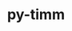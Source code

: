 ---
title: "py-timm"
layout: cache
categories: [package, develop]
meta: {"compilers": ["apple-clang@=16.0.0", "gcc@=13.2.0"], "num_specs": 109, "num_specs_by_stack": {"ml-darwin-aarch64-mps": 14, "ml-linux-aarch64-cpu": 24, "ml-linux-aarch64-cuda": 24, "ml-linux-x86_64-cpu": 23, "ml-linux-x86_64-cuda": 24, "root": 109}, "oss": ["sequoia", "ubuntu24.04"], "platforms": ["darwin", "linux"], "stacks": ["ml-darwin-aarch64-mps", "ml-linux-aarch64-cpu", "ml-linux-aarch64-cuda", "ml-linux-x86_64-cpu", "ml-linux-x86_64-cuda", "root"], "targets": ["aarch64", "x86_64_v3"], "versions": ["1.0.14", "1.0.15"]}
spec_details: [{"compiler": "gcc@=13.2.0", "hash": "27uvlrh5h4i7ntxgna6mvexonasmgb6g", "os": "ubuntu24.04", "platform": "linux", "size": "-", "stacks": ["ml-linux-x86_64-cpu", "root"], "target": "x86_64_v3", "variants": ["build_system=python_pip"], "versions": ["1.0.15"]}, {"compiler": "gcc@=13.2.0", "hash": "2ndvhoinerkpoidqkjojkkmhnyb55yfr", "os": "ubuntu24.04", "platform": "linux", "size": "-", "stacks": ["ml-linux-aarch64-cpu", "root"], "target": "aarch64", "variants": ["build_system=python_pip"], "versions": ["1.0.15"]}, {"compiler": "apple-clang@=16.0.0", "hash": "2nh4ev6w625pypfhaprdpbysc25vj74r", "os": "sequoia", "platform": "darwin", "size": "-", "stacks": ["ml-darwin-aarch64-mps", "root"], "target": "aarch64", "variants": ["build_system=python_pip"], "versions": ["1.0.15"]}, {"compiler": "gcc@=13.2.0", "hash": "354pmknjfbfb7h2o6bcftodq2ah7stvj", "os": "ubuntu24.04", "platform": "linux", "size": "-", "stacks": ["ml-linux-aarch64-cuda", "root"], "target": "aarch64", "variants": ["build_system=python_pip"], "versions": ["1.0.15"]}, {"compiler": "gcc@=13.2.0", "hash": "3b5rlg26pfzhp4y67zou52nzyp3thjv7", "os": "ubuntu24.04", "platform": "linux", "size": "-", "stacks": ["ml-linux-aarch64-cpu", "root"], "target": "aarch64", "variants": ["build_system=python_pip"], "versions": ["1.0.15"]}, {"compiler": "gcc@=13.2.0", "hash": "3m6i4eqxpwbbtodjsx3e5lv35xlulrni", "os": "ubuntu24.04", "platform": "linux", "size": "-", "stacks": ["ml-linux-x86_64-cpu", "root"], "target": "x86_64_v3", "variants": ["build_system=python_pip"], "versions": ["1.0.15"]}, {"compiler": "gcc@=13.2.0", "hash": "3nfvxtk37prfhygswy4457nuwlvqhaqq", "os": "ubuntu24.04", "platform": "linux", "size": "-", "stacks": ["ml-linux-aarch64-cpu", "root"], "target": "aarch64", "variants": ["build_system=python_pip"], "versions": ["1.0.15"]}, {"compiler": "gcc@=13.2.0", "hash": "3rysy5722sa7mfe5mi7a2jins6ptndaa", "os": "ubuntu24.04", "platform": "linux", "size": "-", "stacks": ["ml-linux-aarch64-cuda", "root"], "target": "aarch64", "variants": ["build_system=python_pip"], "versions": ["1.0.15"]}, {"compiler": "gcc@=13.2.0", "hash": "435zxzoa33btpniyn2em7duz57acqnsq", "os": "ubuntu24.04", "platform": "linux", "size": "-", "stacks": ["ml-linux-x86_64-cuda", "root"], "target": "x86_64_v3", "variants": ["build_system=python_pip"], "versions": ["1.0.15"]}, {"compiler": "gcc@=13.2.0", "hash": "4doc5u4ny3b72c77cfqxku5hk5u7wver", "os": "ubuntu24.04", "platform": "linux", "size": "-", "stacks": ["ml-linux-x86_64-cuda", "root"], "target": "x86_64_v3", "variants": ["build_system=python_pip"], "versions": ["1.0.15"]}, {"compiler": "gcc@=13.2.0", "hash": "4g3d4x6x63hbggizz46sl3dvrnjavtar", "os": "ubuntu24.04", "platform": "linux", "size": "-", "stacks": ["ml-linux-aarch64-cuda", "root"], "target": "aarch64", "variants": ["build_system=python_pip"], "versions": ["1.0.15"]}, {"compiler": "gcc@=13.2.0", "hash": "4n6kr3kr6lftqecckbnrc3k5hqodr7x5", "os": "ubuntu24.04", "platform": "linux", "size": "-", "stacks": ["ml-linux-x86_64-cpu", "root"], "target": "x86_64_v3", "variants": ["build_system=python_pip"], "versions": ["1.0.15"]}, {"compiler": "gcc@=13.2.0", "hash": "4rbvwsijnenu4sr6nlmmgtzffeb6k52n", "os": "ubuntu24.04", "platform": "linux", "size": "-", "stacks": ["ml-linux-aarch64-cpu", "root"], "target": "aarch64", "variants": ["build_system=python_pip"], "versions": ["1.0.15"]}, {"compiler": "gcc@=13.2.0", "hash": "54ngiudfjtvwmnekupydfhy3cyyzuwsi", "os": "ubuntu24.04", "platform": "linux", "size": "-", "stacks": ["ml-linux-x86_64-cpu", "root"], "target": "x86_64_v3", "variants": ["build_system=python_pip"], "versions": ["1.0.15"]}, {"compiler": "apple-clang@=16.0.0", "hash": "5aq74s7znjnzbqg4mpldcoitksa6ki3q", "os": "sequoia", "platform": "darwin", "size": "-", "stacks": ["ml-darwin-aarch64-mps", "root"], "target": "aarch64", "variants": ["build_system=python_pip"], "versions": ["1.0.15"]}, {"compiler": "gcc@=13.2.0", "hash": "5pnsge534szt2kyd22kkdgbccfss2nmy", "os": "ubuntu24.04", "platform": "linux", "size": "-", "stacks": ["ml-linux-aarch64-cpu", "root"], "target": "aarch64", "variants": ["build_system=python_pip"], "versions": ["1.0.15"]}, {"compiler": "gcc@=13.2.0", "hash": "5xf734pdxqwclqfxtyodhwcrdrezxrti", "os": "ubuntu24.04", "platform": "linux", "size": "-", "stacks": ["ml-linux-x86_64-cuda", "root"], "target": "x86_64_v3", "variants": ["build_system=python_pip"], "versions": ["1.0.14"]}, {"compiler": "gcc@=13.2.0", "hash": "65kylpo3ekbhbhee4jwxue4ft2mnmknr", "os": "ubuntu24.04", "platform": "linux", "size": "-", "stacks": ["ml-linux-aarch64-cpu", "root"], "target": "aarch64", "variants": ["build_system=python_pip"], "versions": ["1.0.15"]}, {"compiler": "gcc@=13.2.0", "hash": "65u2xpju32hmifzivpyvfd7h5zbpeglt", "os": "ubuntu24.04", "platform": "linux", "size": "-", "stacks": ["ml-linux-aarch64-cpu", "root"], "target": "aarch64", "variants": ["build_system=python_pip"], "versions": ["1.0.15"]}, {"compiler": "apple-clang@=16.0.0", "hash": "6q4c2oga6owvuerkp6dsl5unn6krlq64", "os": "sequoia", "platform": "darwin", "size": "-", "stacks": ["ml-darwin-aarch64-mps", "root"], "target": "aarch64", "variants": ["build_system=python_pip"], "versions": ["1.0.15"]}, {"compiler": "gcc@=13.2.0", "hash": "7d4h5ikphpuvg4oilnimszoroht3bheb", "os": "ubuntu24.04", "platform": "linux", "size": "-", "stacks": ["ml-linux-aarch64-cpu", "root"], "target": "aarch64", "variants": ["build_system=python_pip"], "versions": ["1.0.15"]}, {"compiler": "gcc@=13.2.0", "hash": "adzqryteaqydwgrqean2laj5yll2weun", "os": "ubuntu24.04", "platform": "linux", "size": "-", "stacks": ["ml-linux-x86_64-cpu", "root"], "target": "x86_64_v3", "variants": ["build_system=python_pip"], "versions": ["1.0.15"]}, {"compiler": "gcc@=13.2.0", "hash": "amrlngha7izwixpje4wm7krnqsgwpcfx", "os": "ubuntu24.04", "platform": "linux", "size": "-", "stacks": ["ml-linux-aarch64-cuda", "root"], "target": "aarch64", "variants": ["build_system=python_pip"], "versions": ["1.0.15"]}, {"compiler": "gcc@=13.2.0", "hash": "aqvb5h2dcisr4zcvcrn4unkczxupmdy5", "os": "ubuntu24.04", "platform": "linux", "size": "-", "stacks": ["ml-linux-x86_64-cuda", "root"], "target": "x86_64_v3", "variants": ["build_system=python_pip"], "versions": ["1.0.15"]}, {"compiler": "gcc@=13.2.0", "hash": "auoacif7pm55erzxe4l3ulw76rydxiis", "os": "ubuntu24.04", "platform": "linux", "size": "-", "stacks": ["ml-linux-x86_64-cuda", "root"], "target": "x86_64_v3", "variants": ["build_system=python_pip"], "versions": ["1.0.15"]}, {"compiler": "gcc@=13.2.0", "hash": "awyhzu4ssv5xgyzvysutxgva5floepoc", "os": "ubuntu24.04", "platform": "linux", "size": "-", "stacks": ["ml-linux-aarch64-cuda", "root"], "target": "aarch64", "variants": ["build_system=python_pip"], "versions": ["1.0.14"]}, {"compiler": "gcc@=13.2.0", "hash": "b56f7sez4rkjmem24dqpycyrbuzqstdq", "os": "ubuntu24.04", "platform": "linux", "size": "-", "stacks": ["ml-linux-aarch64-cuda", "root"], "target": "aarch64", "variants": ["build_system=python_pip"], "versions": ["1.0.15"]}, {"compiler": "gcc@=13.2.0", "hash": "buxf2h3kfrpsow5accsvwvajetswfyz3", "os": "ubuntu24.04", "platform": "linux", "size": "-", "stacks": ["ml-linux-aarch64-cpu", "root"], "target": "aarch64", "variants": ["build_system=python_pip"], "versions": ["1.0.15"]}, {"compiler": "gcc@=13.2.0", "hash": "c46xlfzaxpwfqsihccrvlssmjjny5dut", "os": "ubuntu24.04", "platform": "linux", "size": "-", "stacks": ["ml-linux-x86_64-cpu", "root"], "target": "x86_64_v3", "variants": ["build_system=python_pip"], "versions": ["1.0.15"]}, {"compiler": "gcc@=13.2.0", "hash": "cbnn3g5vhmtprltzbvbuo5wcevxoexdr", "os": "ubuntu24.04", "platform": "linux", "size": "-", "stacks": ["ml-linux-x86_64-cuda", "root"], "target": "x86_64_v3", "variants": ["build_system=python_pip"], "versions": ["1.0.15"]}, {"compiler": "gcc@=13.2.0", "hash": "cr2wesmvjp46d5yeo3phhavj362c2ycq", "os": "ubuntu24.04", "platform": "linux", "size": "-", "stacks": ["ml-linux-x86_64-cpu", "root"], "target": "x86_64_v3", "variants": ["build_system=python_pip"], "versions": ["1.0.15"]}, {"compiler": "gcc@=13.2.0", "hash": "cskswpeeukzdx2gxe57d57ryw3qgritr", "os": "ubuntu24.04", "platform": "linux", "size": "-", "stacks": ["ml-linux-x86_64-cpu", "root"], "target": "x86_64_v3", "variants": ["build_system=python_pip"], "versions": ["1.0.15"]}, {"compiler": "gcc@=13.2.0", "hash": "dcvkedeadbv4pdhjvaik3lwhb2nrh7kd", "os": "ubuntu24.04", "platform": "linux", "size": "-", "stacks": ["ml-linux-aarch64-cpu", "root"], "target": "aarch64", "variants": ["build_system=python_pip"], "versions": ["1.0.15"]}, {"compiler": "gcc@=13.2.0", "hash": "dmkacqeuotuxjkinrt2socnbvj7jkwxe", "os": "ubuntu24.04", "platform": "linux", "size": "-", "stacks": ["ml-linux-x86_64-cuda", "root"], "target": "x86_64_v3", "variants": ["build_system=python_pip"], "versions": ["1.0.15"]}, {"compiler": "gcc@=13.2.0", "hash": "dngebkyg4zyjiyliuepwmewavwdbguwk", "os": "ubuntu24.04", "platform": "linux", "size": "-", "stacks": ["ml-linux-x86_64-cpu", "root"], "target": "x86_64_v3", "variants": ["build_system=python_pip"], "versions": ["1.0.15"]}, {"compiler": "gcc@=13.2.0", "hash": "dz7evpv3zlilmh4syzwfuztzgxayfkbl", "os": "ubuntu24.04", "platform": "linux", "size": "-", "stacks": ["ml-linux-aarch64-cuda", "root"], "target": "aarch64", "variants": ["build_system=python_pip"], "versions": ["1.0.15"]}, {"compiler": "gcc@=13.2.0", "hash": "e7s2atadgdsgkum6x33ztk72q4teahmk", "os": "ubuntu24.04", "platform": "linux", "size": "-", "stacks": ["ml-linux-x86_64-cpu", "root"], "target": "x86_64_v3", "variants": ["build_system=python_pip"], "versions": ["1.0.15"]}, {"compiler": "gcc@=13.2.0", "hash": "eqskkuo4vrzts7fjwepsokrpegv3j6xd", "os": "ubuntu24.04", "platform": "linux", "size": "-", "stacks": ["ml-linux-x86_64-cpu", "root"], "target": "x86_64_v3", "variants": ["build_system=python_pip"], "versions": ["1.0.15"]}, {"compiler": "gcc@=13.2.0", "hash": "etxmt3cq57npti5xzc7qi3zfbosijxqv", "os": "ubuntu24.04", "platform": "linux", "size": "-", "stacks": ["ml-linux-x86_64-cpu", "root"], "target": "x86_64_v3", "variants": ["build_system=python_pip"], "versions": ["1.0.15"]}, {"compiler": "apple-clang@=16.0.0", "hash": "fmfv4ctclthgdt3ijhp3t4czybwtqs5u", "os": "sequoia", "platform": "darwin", "size": "-", "stacks": ["ml-darwin-aarch64-mps", "root"], "target": "aarch64", "variants": ["build_system=python_pip"], "versions": ["1.0.15"]}, {"compiler": "gcc@=13.2.0", "hash": "gacatwdsskgwiz2ljouk2wul5uipj5yt", "os": "ubuntu24.04", "platform": "linux", "size": "-", "stacks": ["ml-linux-x86_64-cuda", "root"], "target": "x86_64_v3", "variants": ["build_system=python_pip"], "versions": ["1.0.15"]}, {"compiler": "gcc@=13.2.0", "hash": "gmm7yv47466zot37hm6qpiyozdfp6l7c", "os": "ubuntu24.04", "platform": "linux", "size": "-", "stacks": ["ml-linux-aarch64-cpu", "root"], "target": "aarch64", "variants": ["build_system=python_pip"], "versions": ["1.0.15"]}, {"compiler": "gcc@=13.2.0", "hash": "gspnytlttefczfi5nvdwdnxggsmb4yvs", "os": "ubuntu24.04", "platform": "linux", "size": "-", "stacks": ["ml-linux-aarch64-cuda", "root"], "target": "aarch64", "variants": ["build_system=python_pip"], "versions": ["1.0.15"]}, {"compiler": "gcc@=13.2.0", "hash": "gvcmggernj7o5scpkqbvuxrvmeaez2cb", "os": "ubuntu24.04", "platform": "linux", "size": "-", "stacks": ["ml-linux-aarch64-cpu", "root"], "target": "aarch64", "variants": ["build_system=python_pip"], "versions": ["1.0.15"]}, {"compiler": "gcc@=13.2.0", "hash": "h2oiakl63jha5frp7qv4qi4ya5n5rog4", "os": "ubuntu24.04", "platform": "linux", "size": "-", "stacks": ["ml-linux-aarch64-cpu", "root"], "target": "aarch64", "variants": ["build_system=python_pip"], "versions": ["1.0.15"]}, {"compiler": "gcc@=13.2.0", "hash": "hbd5acbxvrjnre7w53muowhk7pgq3wzr", "os": "ubuntu24.04", "platform": "linux", "size": "-", "stacks": ["ml-linux-aarch64-cpu", "root"], "target": "aarch64", "variants": ["build_system=python_pip"], "versions": ["1.0.15"]}, {"compiler": "gcc@=13.2.0", "hash": "hlbusrg7hyrnkvmbznyjab7tnos7da5i", "os": "ubuntu24.04", "platform": "linux", "size": "-", "stacks": ["ml-linux-aarch64-cuda", "root"], "target": "aarch64", "variants": ["build_system=python_pip"], "versions": ["1.0.15"]}, {"compiler": "apple-clang@=16.0.0", "hash": "ia5oaoxvoupfkhauh6prudb3eqz7alpe", "os": "sequoia", "platform": "darwin", "size": "-", "stacks": ["ml-darwin-aarch64-mps", "root"], "target": "aarch64", "variants": ["build_system=python_pip"], "versions": ["1.0.15"]}, {"compiler": "gcc@=13.2.0", "hash": "iov33pfankasd7hfql6cvuuog2ysph3x", "os": "ubuntu24.04", "platform": "linux", "size": "-", "stacks": ["ml-linux-x86_64-cpu", "root"], "target": "x86_64_v3", "variants": ["build_system=python_pip"], "versions": ["1.0.14"]}, {"compiler": "gcc@=13.2.0", "hash": "jkn3wrp6s7ffv5qsklagiwkyy6boo4vr", "os": "ubuntu24.04", "platform": "linux", "size": "-", "stacks": ["ml-linux-x86_64-cpu", "root"], "target": "x86_64_v3", "variants": ["build_system=python_pip"], "versions": ["1.0.15"]}, {"compiler": "gcc@=13.2.0", "hash": "jmitlq6foejwmgbckpmpdxfhqd6kbgi4", "os": "ubuntu24.04", "platform": "linux", "size": "-", "stacks": ["ml-linux-x86_64-cuda", "root"], "target": "x86_64_v3", "variants": ["build_system=python_pip"], "versions": ["1.0.15"]}, {"compiler": "gcc@=13.2.0", "hash": "jo4ujfyfrffsolqkqfpfc6iw4h23drzr", "os": "ubuntu24.04", "platform": "linux", "size": "-", "stacks": ["ml-linux-aarch64-cuda", "root"], "target": "aarch64", "variants": ["build_system=python_pip"], "versions": ["1.0.14"]}, {"compiler": "gcc@=13.2.0", "hash": "jusyxcags3ks64nksyu23tn5gadyigrf", "os": "ubuntu24.04", "platform": "linux", "size": "-", "stacks": ["ml-linux-aarch64-cuda", "root"], "target": "aarch64", "variants": ["build_system=python_pip"], "versions": ["1.0.15"]}, {"compiler": "gcc@=13.2.0", "hash": "jzltfnnldwqadzxyj5snaeqovjbwaw33", "os": "ubuntu24.04", "platform": "linux", "size": "-", "stacks": ["ml-linux-aarch64-cpu", "root"], "target": "aarch64", "variants": ["build_system=python_pip"], "versions": ["1.0.15"]}, {"compiler": "gcc@=13.2.0", "hash": "k4cgsfrgj265ojakftrpmkztfk3otpmr", "os": "ubuntu24.04", "platform": "linux", "size": "-", "stacks": ["ml-linux-aarch64-cpu", "root"], "target": "aarch64", "variants": ["build_system=python_pip"], "versions": ["1.0.15"]}, {"compiler": "gcc@=13.2.0", "hash": "kahv7rj3msspqwwxus7nbu7n64kl3j42", "os": "ubuntu24.04", "platform": "linux", "size": "-", "stacks": ["ml-linux-aarch64-cpu", "root"], "target": "aarch64", "variants": ["build_system=python_pip"], "versions": ["1.0.15"]}, {"compiler": "apple-clang@=16.0.0", "hash": "kd2hlmundpngn4uhr5yplcdzg3nls22e", "os": "sequoia", "platform": "darwin", "size": "-", "stacks": ["ml-darwin-aarch64-mps", "root"], "target": "aarch64", "variants": ["build_system=python_pip"], "versions": ["1.0.15"]}, {"compiler": "gcc@=13.2.0", "hash": "khy5qinqxt3ov6iapxclzh3tux2xrq6y", "os": "ubuntu24.04", "platform": "linux", "size": "-", "stacks": ["ml-linux-aarch64-cpu", "root"], "target": "aarch64", "variants": ["build_system=python_pip"], "versions": ["1.0.15"]}, {"compiler": "gcc@=13.2.0", "hash": "kvcoqa4i3u3fitfnc4bvj3kedcqsochd", "os": "ubuntu24.04", "platform": "linux", "size": "-", "stacks": ["ml-linux-x86_64-cuda", "root"], "target": "x86_64_v3", "variants": ["build_system=python_pip"], "versions": ["1.0.15"]}, {"compiler": "gcc@=13.2.0", "hash": "ld3pxuieab5nh5nsibou2xwvoq4gjbmt", "os": "ubuntu24.04", "platform": "linux", "size": "-", "stacks": ["ml-linux-aarch64-cpu", "root"], "target": "aarch64", "variants": ["build_system=python_pip"], "versions": ["1.0.15"]}, {"compiler": "gcc@=13.2.0", "hash": "lex4447ogxfndriplhqz6b6efse54a4k", "os": "ubuntu24.04", "platform": "linux", "size": "-", "stacks": ["ml-linux-aarch64-cuda", "root"], "target": "aarch64", "variants": ["build_system=python_pip"], "versions": ["1.0.15"]}, {"compiler": "gcc@=13.2.0", "hash": "libpja6qpdbk6xsel3fjlbwxq63pbvho", "os": "ubuntu24.04", "platform": "linux", "size": "-", "stacks": ["ml-linux-aarch64-cuda", "root"], "target": "aarch64", "variants": ["build_system=python_pip"], "versions": ["1.0.15"]}, {"compiler": "gcc@=13.2.0", "hash": "mbdluydqvyzapex4jkkjaho75z7k3txa", "os": "ubuntu24.04", "platform": "linux", "size": "-", "stacks": ["ml-linux-x86_64-cuda", "root"], "target": "x86_64_v3", "variants": ["build_system=python_pip"], "versions": ["1.0.15"]}, {"compiler": "gcc@=13.2.0", "hash": "mjdifn655sqwae24ncgsyzcxan3h2gzg", "os": "ubuntu24.04", "platform": "linux", "size": "-", "stacks": ["ml-linux-aarch64-cuda", "root"], "target": "aarch64", "variants": ["build_system=python_pip"], "versions": ["1.0.15"]}, {"compiler": "gcc@=13.2.0", "hash": "mn7ciqejjvhoa4ccwt6zbe77nlp3dqqg", "os": "ubuntu24.04", "platform": "linux", "size": "-", "stacks": ["ml-linux-x86_64-cuda", "root"], "target": "x86_64_v3", "variants": ["build_system=python_pip"], "versions": ["1.0.15"]}, {"compiler": "gcc@=13.2.0", "hash": "muleffu7szlyqoisp4gnogubcnl7jabc", "os": "ubuntu24.04", "platform": "linux", "size": "-", "stacks": ["ml-linux-x86_64-cpu", "root"], "target": "x86_64_v3", "variants": ["build_system=python_pip"], "versions": ["1.0.14"]}, {"compiler": "gcc@=13.2.0", "hash": "n2xdougf6t7yejxrnekc6y674axmjc3s", "os": "ubuntu24.04", "platform": "linux", "size": "-", "stacks": ["ml-linux-x86_64-cuda", "root"], "target": "x86_64_v3", "variants": ["build_system=python_pip"], "versions": ["1.0.15"]}, {"compiler": "gcc@=13.2.0", "hash": "ndi33dieswcqr2dvrty4qdhxwko7cmub", "os": "ubuntu24.04", "platform": "linux", "size": "-", "stacks": ["ml-linux-x86_64-cuda", "root"], "target": "x86_64_v3", "variants": ["build_system=python_pip"], "versions": ["1.0.15"]}, {"compiler": "gcc@=13.2.0", "hash": "niyabls2tbzhlxnu25c6yd4qdnwb7r5b", "os": "ubuntu24.04", "platform": "linux", "size": "-", "stacks": ["ml-linux-x86_64-cpu", "root"], "target": "x86_64_v3", "variants": ["build_system=python_pip"], "versions": ["1.0.15"]}, {"compiler": "gcc@=13.2.0", "hash": "o3o55qhyw4aqfk4l3fpf2ejwqno2e6aq", "os": "ubuntu24.04", "platform": "linux", "size": "-", "stacks": ["ml-linux-x86_64-cuda", "root"], "target": "x86_64_v3", "variants": ["build_system=python_pip"], "versions": ["1.0.15"]}, {"compiler": "gcc@=13.2.0", "hash": "p6boiv4auleo6jstcyvsfkebzhjecw6s", "os": "ubuntu24.04", "platform": "linux", "size": "-", "stacks": ["ml-linux-x86_64-cpu", "root"], "target": "x86_64_v3", "variants": ["build_system=python_pip"], "versions": ["1.0.15"]}, {"compiler": "gcc@=13.2.0", "hash": "pa75x7sf5gv74qvkh4xyiut5c55kozi6", "os": "ubuntu24.04", "platform": "linux", "size": "-", "stacks": ["ml-linux-aarch64-cpu", "root"], "target": "aarch64", "variants": ["build_system=python_pip"], "versions": ["1.0.15"]}, {"compiler": "gcc@=13.2.0", "hash": "pal57sisekpfzwvfd37mef2gzeqnioxm", "os": "ubuntu24.04", "platform": "linux", "size": "-", "stacks": ["ml-linux-aarch64-cuda", "root"], "target": "aarch64", "variants": ["build_system=python_pip"], "versions": ["1.0.15"]}, {"compiler": "gcc@=13.2.0", "hash": "pdb6cv5ygmm5um4dttz7glknn7ic5uh2", "os": "ubuntu24.04", "platform": "linux", "size": "-", "stacks": ["ml-linux-aarch64-cuda", "root"], "target": "aarch64", "variants": ["build_system=python_pip"], "versions": ["1.0.15"]}, {"compiler": "apple-clang@=16.0.0", "hash": "psyufy5w4okmxbeyktv2ip2mrucchzvr", "os": "sequoia", "platform": "darwin", "size": "-", "stacks": ["ml-darwin-aarch64-mps", "root"], "target": "aarch64", "variants": ["build_system=python_pip"], "versions": ["1.0.15"]}, {"compiler": "gcc@=13.2.0", "hash": "purwu3qsw4u6cxinyjhzfukt6m54cilo", "os": "ubuntu24.04", "platform": "linux", "size": "-", "stacks": ["ml-linux-x86_64-cuda", "root"], "target": "x86_64_v3", "variants": ["build_system=python_pip"], "versions": ["1.0.14"]}, {"compiler": "gcc@=13.2.0", "hash": "q623vulmrikqmf2i27mjrde4fw46uqud", "os": "ubuntu24.04", "platform": "linux", "size": "-", "stacks": ["ml-linux-aarch64-cpu", "root"], "target": "aarch64", "variants": ["build_system=python_pip"], "versions": ["1.0.15"]}, {"compiler": "gcc@=13.2.0", "hash": "q6yg3vmzvljsb3b37arzfosnhyjf4rft", "os": "ubuntu24.04", "platform": "linux", "size": "-", "stacks": ["ml-linux-aarch64-cpu", "root"], "target": "aarch64", "variants": ["build_system=python_pip"], "versions": ["1.0.14"]}, {"compiler": "gcc@=13.2.0", "hash": "r65uhxuevcyqmuvhw2cftukmzl5bavvp", "os": "ubuntu24.04", "platform": "linux", "size": "-", "stacks": ["ml-linux-x86_64-cpu", "root"], "target": "x86_64_v3", "variants": ["build_system=python_pip"], "versions": ["1.0.15"]}, {"compiler": "gcc@=13.2.0", "hash": "rw4zu2ffjbk6uqksmmegixomayz3n6e3", "os": "ubuntu24.04", "platform": "linux", "size": "-", "stacks": ["ml-linux-aarch64-cuda", "root"], "target": "aarch64", "variants": ["build_system=python_pip"], "versions": ["1.0.15"]}, {"compiler": "gcc@=13.2.0", "hash": "s6v6qnzryaycrvfwre4rzl7h5yhzfy2o", "os": "ubuntu24.04", "platform": "linux", "size": "-", "stacks": ["ml-linux-aarch64-cuda", "root"], "target": "aarch64", "variants": ["build_system=python_pip"], "versions": ["1.0.15"]}, {"compiler": "gcc@=13.2.0", "hash": "sdxoxgba3lcr26xmig2gndlrs6rytsts", "os": "ubuntu24.04", "platform": "linux", "size": "-", "stacks": ["ml-linux-x86_64-cuda", "root"], "target": "x86_64_v3", "variants": ["build_system=python_pip"], "versions": ["1.0.15"]}, {"compiler": "apple-clang@=16.0.0", "hash": "slefajjw5bchsgaufq5gpbhpxp2jpr5f", "os": "sequoia", "platform": "darwin", "size": "-", "stacks": ["ml-darwin-aarch64-mps", "root"], "target": "aarch64", "variants": ["build_system=python_pip"], "versions": ["1.0.15"]}, {"compiler": "gcc@=13.2.0", "hash": "to6gkg6ldeftfse2kojeir5amu2xlvxm", "os": "ubuntu24.04", "platform": "linux", "size": "-", "stacks": ["ml-linux-x86_64-cuda", "root"], "target": "x86_64_v3", "variants": ["build_system=python_pip"], "versions": ["1.0.15"]}, {"compiler": "gcc@=13.2.0", "hash": "u5ekwvure4djbfe7lk45virrdzzqgrqz", "os": "ubuntu24.04", "platform": "linux", "size": "-", "stacks": ["ml-linux-x86_64-cpu", "root"], "target": "x86_64_v3", "variants": ["build_system=python_pip"], "versions": ["1.0.15"]}, {"compiler": "apple-clang@=16.0.0", "hash": "uckhwghngtjedqpb6uouf5x6cg2j5x7d", "os": "sequoia", "platform": "darwin", "size": "-", "stacks": ["ml-darwin-aarch64-mps", "root"], "target": "aarch64", "variants": ["build_system=python_pip"], "versions": ["1.0.15"]}, {"compiler": "apple-clang@=16.0.0", "hash": "uhswiwxbj5jp43sigram2tgnuw7con7a", "os": "sequoia", "platform": "darwin", "size": "-", "stacks": ["ml-darwin-aarch64-mps", "root"], "target": "aarch64", "variants": ["build_system=python_pip"], "versions": ["1.0.15"]}, {"compiler": "gcc@=13.2.0", "hash": "ullnroipgtzpgvqm25vcocprvrem5xam", "os": "ubuntu24.04", "platform": "linux", "size": "-", "stacks": ["ml-linux-aarch64-cuda", "root"], "target": "aarch64", "variants": ["build_system=python_pip"], "versions": ["1.0.15"]}, {"compiler": "gcc@=13.2.0", "hash": "uvy7b3sdnuza2bnradbkugbs4t6shhpn", "os": "ubuntu24.04", "platform": "linux", "size": "-", "stacks": ["ml-linux-x86_64-cuda", "root"], "target": "x86_64_v3", "variants": ["build_system=python_pip"], "versions": ["1.0.15"]}, {"compiler": "gcc@=13.2.0", "hash": "v4cetckbcbbgynhhbcqjcbdg57w63ffz", "os": "ubuntu24.04", "platform": "linux", "size": "-", "stacks": ["ml-linux-aarch64-cuda", "root"], "target": "aarch64", "variants": ["build_system=python_pip"], "versions": ["1.0.15"]}, {"compiler": "apple-clang@=16.0.0", "hash": "v53foj6ad55sr5haepruonxcsk7eilb5", "os": "sequoia", "platform": "darwin", "size": "-", "stacks": ["ml-darwin-aarch64-mps", "root"], "target": "aarch64", "variants": ["build_system=python_pip"], "versions": ["1.0.15"]}, {"compiler": "apple-clang@=16.0.0", "hash": "vlaf7cjdztqdmtq6ylmxzk4i3k5yfa45", "os": "sequoia", "platform": "darwin", "size": "-", "stacks": ["ml-darwin-aarch64-mps", "root"], "target": "aarch64", "variants": ["build_system=python_pip"], "versions": ["1.0.15"]}, {"compiler": "gcc@=13.2.0", "hash": "vmk5jgucs647zmjnwh52irzody4kzsb7", "os": "ubuntu24.04", "platform": "linux", "size": "-", "stacks": ["ml-linux-x86_64-cuda", "root"], "target": "x86_64_v3", "variants": ["build_system=python_pip"], "versions": ["1.0.15"]}, {"compiler": "gcc@=13.2.0", "hash": "vpz554iul2trf6stnavmw33a2wpxnkuw", "os": "ubuntu24.04", "platform": "linux", "size": "-", "stacks": ["ml-linux-aarch64-cuda", "root"], "target": "aarch64", "variants": ["build_system=python_pip"], "versions": ["1.0.15"]}, {"compiler": "apple-clang@=16.0.0", "hash": "w3uenekra3pngqh7lmza7ip6nyaqj3ny", "os": "sequoia", "platform": "darwin", "size": "-", "stacks": ["ml-darwin-aarch64-mps", "root"], "target": "aarch64", "variants": ["build_system=python_pip"], "versions": ["1.0.15"]}, {"compiler": "gcc@=13.2.0", "hash": "w4za4cjod6ttgl7cucawioyxgwbdqvu3", "os": "ubuntu24.04", "platform": "linux", "size": "-", "stacks": ["ml-linux-aarch64-cuda", "root"], "target": "aarch64", "variants": ["build_system=python_pip"], "versions": ["1.0.15"]}, {"compiler": "gcc@=13.2.0", "hash": "wjoqxkftyv75sgxtdj7oj2qd6ekk7yer", "os": "ubuntu24.04", "platform": "linux", "size": "-", "stacks": ["ml-linux-aarch64-cpu", "root"], "target": "aarch64", "variants": ["build_system=python_pip"], "versions": ["1.0.15"]}, {"compiler": "gcc@=13.2.0", "hash": "wurz5zrwow6azyaijwdi4tnok3lrapyb", "os": "ubuntu24.04", "platform": "linux", "size": "-", "stacks": ["ml-linux-x86_64-cpu", "root"], "target": "x86_64_v3", "variants": ["build_system=python_pip"], "versions": ["1.0.15"]}, {"compiler": "gcc@=13.2.0", "hash": "wyo3l2jvldween4cuxvbqcmyiv4o4qdm", "os": "ubuntu24.04", "platform": "linux", "size": "-", "stacks": ["ml-linux-x86_64-cpu", "root"], "target": "x86_64_v3", "variants": ["build_system=python_pip"], "versions": ["1.0.15"]}, {"compiler": "gcc@=13.2.0", "hash": "xcdvfexccyw72azqd4pc7c7k3thiynaa", "os": "ubuntu24.04", "platform": "linux", "size": "-", "stacks": ["ml-linux-x86_64-cuda", "root"], "target": "x86_64_v3", "variants": ["build_system=python_pip"], "versions": ["1.0.15"]}, {"compiler": "gcc@=13.2.0", "hash": "xg42sbwxe45txciy5caq6mkd3th5ss2z", "os": "ubuntu24.04", "platform": "linux", "size": "-", "stacks": ["ml-linux-x86_64-cpu", "root"], "target": "x86_64_v3", "variants": ["build_system=python_pip"], "versions": ["1.0.15"]}, {"compiler": "gcc@=13.2.0", "hash": "xks754uy4hdwxf4msy4fiusulnmccrcy", "os": "ubuntu24.04", "platform": "linux", "size": "-", "stacks": ["ml-linux-aarch64-cuda", "root"], "target": "aarch64", "variants": ["build_system=python_pip"], "versions": ["1.0.15"]}, {"compiler": "gcc@=13.2.0", "hash": "y3jk5ujxlbt7datwhpa5stilkobjjfgz", "os": "ubuntu24.04", "platform": "linux", "size": "-", "stacks": ["ml-linux-x86_64-cuda", "root"], "target": "x86_64_v3", "variants": ["build_system=python_pip"], "versions": ["1.0.15"]}, {"compiler": "gcc@=13.2.0", "hash": "yedw5q5filtmqacjtx7i5kehnfbqepph", "os": "ubuntu24.04", "platform": "linux", "size": "-", "stacks": ["ml-linux-x86_64-cuda", "root"], "target": "x86_64_v3", "variants": ["build_system=python_pip"], "versions": ["1.0.15"]}, {"compiler": "apple-clang@=16.0.0", "hash": "yhcnrnnoy6y57slf3rnkifcnkjw6u72l", "os": "sequoia", "platform": "darwin", "size": "-", "stacks": ["ml-darwin-aarch64-mps", "root"], "target": "aarch64", "variants": ["build_system=python_pip"], "versions": ["1.0.15"]}, {"compiler": "gcc@=13.2.0", "hash": "yhqw4lexzvbph3tnczi7sdel4wr2bjo2", "os": "ubuntu24.04", "platform": "linux", "size": "-", "stacks": ["ml-linux-aarch64-cpu", "root"], "target": "aarch64", "variants": ["build_system=python_pip"], "versions": ["1.0.14"]}, {"compiler": "gcc@=13.2.0", "hash": "yi545dmpljxvo24vhe3cfqhhiqviearj", "os": "ubuntu24.04", "platform": "linux", "size": "-", "stacks": ["ml-linux-x86_64-cpu", "root"], "target": "x86_64_v3", "variants": ["build_system=python_pip"], "versions": ["1.0.15"]}, {"compiler": "gcc@=13.2.0", "hash": "zqieiawimepzj3xrxkbwoyxzduhe6md6", "os": "ubuntu24.04", "platform": "linux", "size": "-", "stacks": ["ml-linux-aarch64-cuda", "root"], "target": "aarch64", "variants": ["build_system=python_pip"], "versions": ["1.0.15"]}, {"compiler": "gcc@=13.2.0", "hash": "zypz2orifyqteflwnud3lgvg2k5cwyho", "os": "ubuntu24.04", "platform": "linux", "size": "-", "stacks": ["ml-linux-x86_64-cuda", "root"], "target": "x86_64_v3", "variants": ["build_system=python_pip"], "versions": ["1.0.15"]}]
---